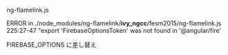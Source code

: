 ng-flamelink.js


ERROR in ./node_modules/ng-flamelink/__ivy_ngcc__/fesm2015/ng-flamelink.js 225:27-47
"export 'FirebaseOptionsToken' was not found in '@angular/fire'


FIREBASE_OPTIONS
に差し替え
